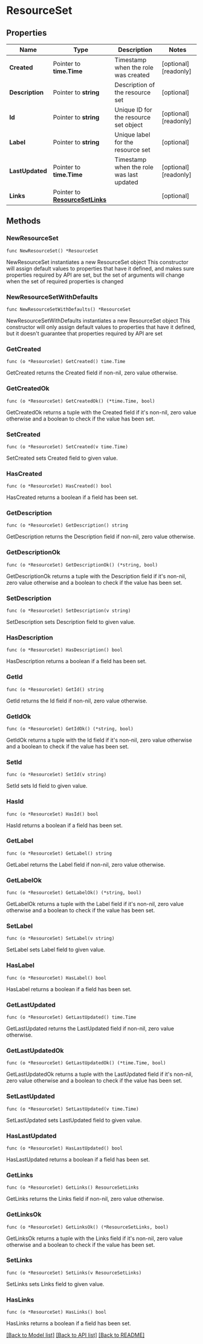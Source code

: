 # ResourceSet

## Properties

Name | Type | Description | Notes
------------ | ------------- | ------------- | -------------
**Created** | Pointer to **time.Time** | Timestamp when the role was created | [optional] [readonly] 
**Description** | Pointer to **string** | Description of the resource set | [optional] 
**Id** | Pointer to **string** | Unique ID for the resource set object | [optional] [readonly] 
**Label** | Pointer to **string** | Unique label for the resource set | [optional] 
**LastUpdated** | Pointer to **time.Time** | Timestamp when the role was last updated | [optional] [readonly] 
**Links** | Pointer to [**ResourceSetLinks**](ResourceSetLinks.md) |  | [optional] 

## Methods

### NewResourceSet

`func NewResourceSet() *ResourceSet`

NewResourceSet instantiates a new ResourceSet object
This constructor will assign default values to properties that have it defined,
and makes sure properties required by API are set, but the set of arguments
will change when the set of required properties is changed

### NewResourceSetWithDefaults

`func NewResourceSetWithDefaults() *ResourceSet`

NewResourceSetWithDefaults instantiates a new ResourceSet object
This constructor will only assign default values to properties that have it defined,
but it doesn't guarantee that properties required by API are set

### GetCreated

`func (o *ResourceSet) GetCreated() time.Time`

GetCreated returns the Created field if non-nil, zero value otherwise.

### GetCreatedOk

`func (o *ResourceSet) GetCreatedOk() (*time.Time, bool)`

GetCreatedOk returns a tuple with the Created field if it's non-nil, zero value otherwise
and a boolean to check if the value has been set.

### SetCreated

`func (o *ResourceSet) SetCreated(v time.Time)`

SetCreated sets Created field to given value.

### HasCreated

`func (o *ResourceSet) HasCreated() bool`

HasCreated returns a boolean if a field has been set.

### GetDescription

`func (o *ResourceSet) GetDescription() string`

GetDescription returns the Description field if non-nil, zero value otherwise.

### GetDescriptionOk

`func (o *ResourceSet) GetDescriptionOk() (*string, bool)`

GetDescriptionOk returns a tuple with the Description field if it's non-nil, zero value otherwise
and a boolean to check if the value has been set.

### SetDescription

`func (o *ResourceSet) SetDescription(v string)`

SetDescription sets Description field to given value.

### HasDescription

`func (o *ResourceSet) HasDescription() bool`

HasDescription returns a boolean if a field has been set.

### GetId

`func (o *ResourceSet) GetId() string`

GetId returns the Id field if non-nil, zero value otherwise.

### GetIdOk

`func (o *ResourceSet) GetIdOk() (*string, bool)`

GetIdOk returns a tuple with the Id field if it's non-nil, zero value otherwise
and a boolean to check if the value has been set.

### SetId

`func (o *ResourceSet) SetId(v string)`

SetId sets Id field to given value.

### HasId

`func (o *ResourceSet) HasId() bool`

HasId returns a boolean if a field has been set.

### GetLabel

`func (o *ResourceSet) GetLabel() string`

GetLabel returns the Label field if non-nil, zero value otherwise.

### GetLabelOk

`func (o *ResourceSet) GetLabelOk() (*string, bool)`

GetLabelOk returns a tuple with the Label field if it's non-nil, zero value otherwise
and a boolean to check if the value has been set.

### SetLabel

`func (o *ResourceSet) SetLabel(v string)`

SetLabel sets Label field to given value.

### HasLabel

`func (o *ResourceSet) HasLabel() bool`

HasLabel returns a boolean if a field has been set.

### GetLastUpdated

`func (o *ResourceSet) GetLastUpdated() time.Time`

GetLastUpdated returns the LastUpdated field if non-nil, zero value otherwise.

### GetLastUpdatedOk

`func (o *ResourceSet) GetLastUpdatedOk() (*time.Time, bool)`

GetLastUpdatedOk returns a tuple with the LastUpdated field if it's non-nil, zero value otherwise
and a boolean to check if the value has been set.

### SetLastUpdated

`func (o *ResourceSet) SetLastUpdated(v time.Time)`

SetLastUpdated sets LastUpdated field to given value.

### HasLastUpdated

`func (o *ResourceSet) HasLastUpdated() bool`

HasLastUpdated returns a boolean if a field has been set.

### GetLinks

`func (o *ResourceSet) GetLinks() ResourceSetLinks`

GetLinks returns the Links field if non-nil, zero value otherwise.

### GetLinksOk

`func (o *ResourceSet) GetLinksOk() (*ResourceSetLinks, bool)`

GetLinksOk returns a tuple with the Links field if it's non-nil, zero value otherwise
and a boolean to check if the value has been set.

### SetLinks

`func (o *ResourceSet) SetLinks(v ResourceSetLinks)`

SetLinks sets Links field to given value.

### HasLinks

`func (o *ResourceSet) HasLinks() bool`

HasLinks returns a boolean if a field has been set.


[[Back to Model list]](../README.md#documentation-for-models) [[Back to API list]](../README.md#documentation-for-api-endpoints) [[Back to README]](../README.md)


